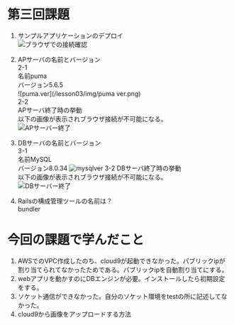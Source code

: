 # 第三回課題
1. サンプルアプリケーションのデプロイ  
![ブラウザでの接続確認](/lesson03/img/サンプルアプリケーションの起動.png)

2. APサーバの名前とバージョン  
   2-1  
   名前puma  
   バージョン5.6.5  
![puma.ver](/lesson03/img/puma ver.png)       　　  
   2-2  
   APサーバ終了時の挙動  
   以下の画像が表示されブラウザ接続が不可能になる。  
![APサーバー終了](/lesson03/img/apサーバストップ.png)  

3. DBサーバの名前とバージョン  
   3-1  
   名前MySQL  
   バージョン8.0.34 
![mysqlver](/lesson03/img/mysqlver.png)
   3-2
   DBサーバ終了時の挙動  
   以下の画像が表示されブラウザ接続が不可能になる。  
![DBサーバー終了](/lesson03/img/dbサーバストップ.png)  

4. Railsの構成管理ツールの名前は？  
   bundler  

# 今回の課題で学んだこと  
1. AWSでのVPC作成したのち、cloud9が起動できなかった。パブリックipが割り当てられてなかったためである。パブリックipを自動割り当てにする。
2. webアプリを動かすのにDBエンジンが必要。インストールしたら初期設定をする。
3. ソケット通信ができなかった。自分のソケット環境をtestの所に記述してなかった。
4. cloud9から画像をアップロードする方法